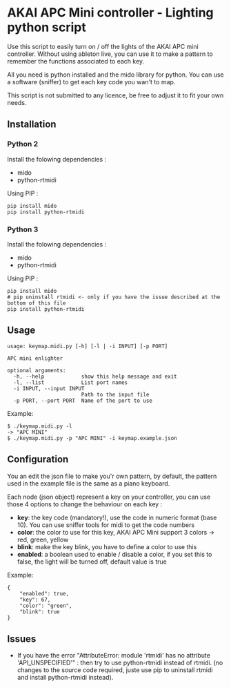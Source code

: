 # AKAI APC Mini controller - Lighting python script

Use this script to easily turn on / off the lights of the AKAI APC mini controller. Without using ableton live, you can use it to make a pattern to remember the functions associated to each key.

All you need is python installed and the mido library for python.
You can use a software (sniffer) to get each key code you wan't to map.

This script is not submitted to any licence, be free to adjust it to fit your own needs.

## Installation
### Python 2
Install the folowing dependencies :
- mido
- python-rtmidi

Using PIP :
```
pip install mido
pip install python-rtmidi
```

### Python 3
Install the folowing dependencies :
- mido
- python-rtmidi

Using PIP :
```
pip install mido
# pip uninstall rtmidi <- only if you have the issue described at the bottom of this file
pip install python-rtmidi
```

## Usage
```
usage: keymap.midi.py [-h] [-l | -i INPUT] [-p PORT]

APC mini enlighter

optional arguments:
  -h, --help            show this help message and exit
  -l, --list            List port names
  -i INPUT, --input INPUT
                        Path to the input file
  -p PORT, --port PORT  Name of the port to use
```

Example:
```
$ ./keymap.midi.py -l
-> "APC MINI"
$ ./keymap.midi.py -p "APC MINI" -i keymap.example.json 
```

## Configuration
You an edit the json file to make you'r own pattern, by default, the pattern used in the example file is the same as a piano keyboard.

Each node (json object) represent a key on your controller, you can use those 4 options to change the behaviour on each key :

- **key**:		the key code (mandatory!), use the code in numeric format (base 10). You can use sniffer tools for midi to get the code numbers
- **color**:		the color to use for this key, AKAI APC Mini support 3 colors -> red, green, yellow
- **blink**:		make the key blink, you have to define a color to use this
- **enabled**:	a boolean used to enable / disable a color, if you set this to false, the light will be turned off, default value is true

Example:
```
{
    "enabled": true,
    "key": 67,
    "color": "green",
    "blink": true
}
```

## Issues
- If you have the error "AttributeError: module 'rtmidi' has no attribute 'API_UNSPECIFIED'" : then try to use python-rtmidi instead of rtmidi. (no changes to the source code required, juste use pip to uninstall rtmidi and install python-rtmidi instead).

